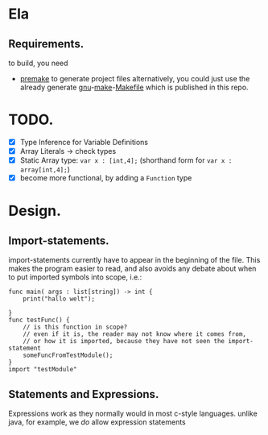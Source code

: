 # Ela
## Requirements.
to build, you need
- [premake](https://premake.github.io/) to generate project files
alternatively, you could just use the already generate [gnu](https://www.gnu.org)-[make](https://www.gnu.org/software/make/)-[Makefile](https://www.gnu.org/software/make/manual/make.html) which is published in this repo. 
# TODO.
- [x] Type Inference for Variable Definitions
- [x] Array Literals -> check types
- [x] Static Array type: `var x : [int,4];` (shorthand form for `var x : array[int,4];`)
- [x] become more functional, by adding a `Function` type

# Design.
## Import-statements.
import-statements currently have to appear in the beginning of the file.
This makes the program easier to read, and also avoids
any debate about when to put imported symbols into scope, i.e.:
```text
func main( args : list[string]) -> int {
    print("hallo welt");

}
func testFunc() {
    // is this function in scope?
    // even if it is, the reader may not know where it comes from,
    // or how it is imported, because they have not seen the import-statement
    someFuncFromTestModule();
}
import "testModule"
```

## Statements and Expressions.
Expressions work as they normally would in most c-style languages.
unlike java, for example, we *do* allow expression statements

